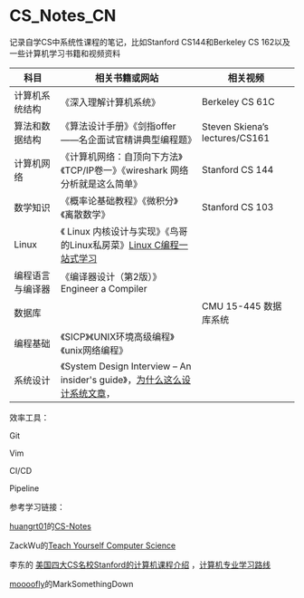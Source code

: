 # CS_Notes_CN
记录自学CS中系统性课程的笔记，比如Stanford CS144和Berkeley CS 162以及一些计算机学习书籍和视频资料



| 科目             | 相关书籍或网站                                               | 相关视频                       |
| ---------------- | ------------------------------------------------------------ | ------------------------------ |
| 计算机系统结构   | 《深入理解计算机系统》                                       | Berkeley CS 61C                |
| 算法和数据结构   | 《算法设计手册》《剑指offer——名企面试官精讲典型编程题》      | Steven Skiena’s lectures/CS161 |
| 计算机网络       | 《计算机网络：自顶向下方法》《TCP/IP卷一》《wireshark 网络分析就是这么简单》 | Stanford CS 144                |
| 数学知识         | 《概率论基础教程》《微积分》《离散数学》                     | Stanford CS 103                |
| Linux            | 《 Linux 内核设计与实现》《鸟哥的Linux私房菜》[Linux C编程一站式学习](https://akaedu.github.io/book/index.html) |                                |
| 编程语言与编译器 | 《编译器设计（第2版）》Engineer a Compiler                   |                                |
| 数据库           |                                                              | CMU 15-445 数据库系统          |
| 编程基础         | 《SICP》《UNIX环境高级编程》《unix网络编程》                 |                                |
| 系统设计         | 《System Design Interview – An insider's guide》，[为什么这么设计系统文章](https://draveness.me/whys-the-design/)， |                                |



效率工具：

Git

Vim

CI/CD

Pipeline



参考学习链接：

[huangrt01](https://github.com/huangrt01)的[CS-Notes](https://github.com/huangrt01/CS-Notes#cs-notes)

ZackWu的[Teach Yourself Computer Science](https://teachyourselfcs.com/)  

李东的 [美国四大CS名校Stanford的计算机课程介绍](https://zhuanlan.zhihu.com/p/391911554) ，[计算机专业学习路线](https://hackway.org/docs/cs/intro)

[moooofly](https://github.com/moooofly)的MarkSomethingDown

